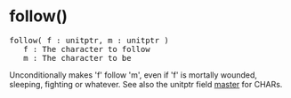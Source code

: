 <div class="mw-parser-output"><h1><span id="follow()"></span><span class="mw-headline" id="follow.28.29">follow()</span></h1>
<pre>follow( f&#160;: unitptr, m&#160;: unitptr )
   f&#160;: The character to follow
   m&#160;: The character to be 
</pre>
<p>Unconditionally makes 'f' follow 'm', even if 'f' is mortally wounded, sleeping, fighting or whatever. See also the unitptr field <a href="./Manual:DIL-Manual-unitptr#Char" title="Manual:DIL Manual/unitptr">master</a> for CHARs.
</p></div>